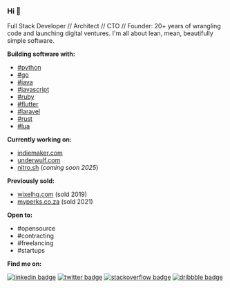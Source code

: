 ### Hi 👋

Full Stack Developer // Architect // CTO // Founder: 20+ years of wrangling code and launching digital ventures. I'm all about lean, mean, beautifully simple software.

**Building software with:**

- [#python](https://www.python.org)
- [#go](https://golang.org)
- [#java](https://www.java.com/en/)
- [#javascript](https://www.javascript.com)
- [#ruby](https://www.ruby-lang.org/en)
- [#flutter](https://flutter.dev)
- [#laravel](https://laravel.com/)
- [#rust](https://www.rust-lang.org/)
- [#lua](https://www.lua.org/)

**Currently working on:** 

- [indiemaker.com](https://indiemaker.com)
- [underwulf.com](https://underwulf.com)
- [nitro.sh](https://nitro.sh) (_coming soon 2025_)

**Previously sold:**
- [wixelhq.com](https://wixelhq.com) (sold 2019)
- [myperks.co.za](https://myperks.co.za) (sold 2021)

**Open to:**

- #opensource 
- #contracting 
- #freelancing
- #startups

**Find me on:** 

[![linkedin badge](https://img.shields.io/badge/Sean_Nieuwoudt-30302f?style=flat&logo=linkedin)](https://www.linkedin.com/in/seannieuwoudt)
[![twitter badge](https://img.shields.io/badge/@ghstcode-30302f?style=flat&logo=twitter)](https://twitter.com/ghstcode)
[![stackoverflow badge](https://img.shields.io/badge/ghstcode-30302f?style=flat&logo=stackoverflow)](https://stackoverflow.com/users/482842/ghstcode)
[![dribbble badge](https://img.shields.io/badge/ghstcode-30302f?style=flat&logo=dribbble)](https://dribbble.com/ghstcode)
